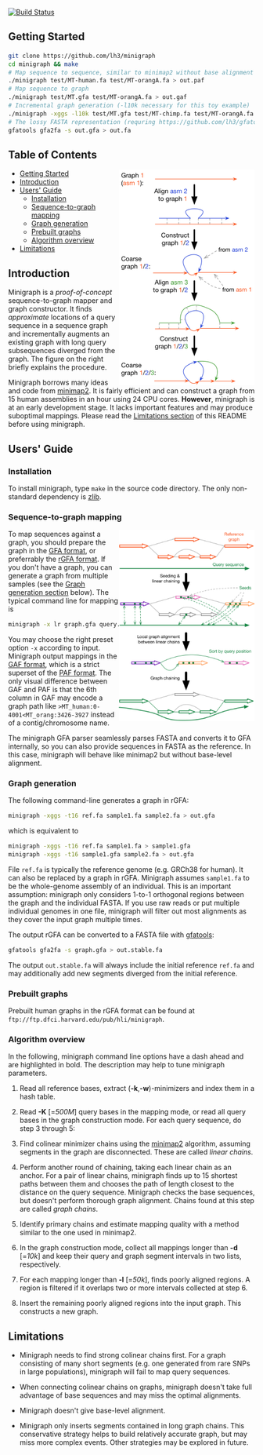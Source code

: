 [![Build Status](https://travis-ci.org/lh3/minigraph.svg?branch=master)](https://travis-ci.org/lh3/minigraph)
## <a name="started"></a>Getting Started

```sh
git clone https://github.com/lh3/minigraph
cd minigraph && make
# Map sequence to sequence, similar to minimap2 without base alignment
./minigraph test/MT-human.fa test/MT-orangA.fa > out.paf
# Map sequence to graph
./minigraph test/MT.gfa test/MT-orangA.fa > out.gaf
# Incremental graph generation (-l10k necessary for this toy example)
./minigraph -xggs -l10k test/MT.gfa test/MT-chimp.fa test/MT-orangA.fa > out.gfa
# The lossy FASTA representation (requring https://github.com/lh3/gfatools)
gfatools gfa2fa -s out.gfa > out.fa
```

## Table of Contents

<img align="right" width="278" src="doc/example1.png"/>

- [Getting Started](#started)
- [Introduction](#intro)
- [Users' Guide](#uguide)
  - [Installation](#install)
  - [Sequence-to-graph mapping](#map)
  - [Graph generation](#ggen)
  - [Prebuilt graphs](#prebuilt)
  - [Algorithm overview](#algo)
- [Limitations](#limit)

## <a name="intro"></a>Introduction

Minigraph is a *proof-of-concept* sequence-to-graph mapper and graph
constructor. It finds *approximate* locations of a query sequence in a sequence
graph and incrementally augments an existing graph with long query subsequences
diverged from the graph. The figure on the right briefly explains the procedure.

Minigraph borrows many ideas and code from [minimap2][minimap2]. It is fairly
efficient and can construct a graph from 15 human assemblies in an hour using
24 CPU cores. **However**, minigraph is at an early development stage. It lacks
important features and may produce suboptimal mappings. Please read the
[Limitations section](#limit) of this README before using minigraph.

## <a name="uguide"></a>Users' Guide

### <a name="install"></a>Installation

To install minigraph, type `make` in the source code directory. The only
non-standard dependency is [zlib][zlib].

### <a name="map"></a>Sequence-to-graph mapping

<img align="right" width="278" src="doc/example2.png"/>

To map sequences against a graph, you should prepare the graph in the [GFA
format][gfa1], or preferrably the [rGFA format][rgfa]. If you don't have
a graph, you can generate a graph from multiple samples (see the [Graph
generation section](#ggen) below). The typical command line for mapping is
```sh
minigraph -x lr graph.gfa query.fa > out.gaf
```
You may choose the right preset option `-x` according to input. Minigraph
output mappings in the [GAF format][gaf], which is a strict superset of the
[PAF format][paf]. The only visual difference between GAF and PAF is that the
6th column in GAF may encode a graph path like
`>MT_human:0-4001<MT_orang:3426-3927` instead of a contig/chromosome name.

The minigraph GFA parser seamlessly parses FASTA and converts it to GFA
internally, so you can also provide sequences in FASTA as the reference. In
this case, minigraph will behave like minimap2 but without base-level
alignment.

### <a name="ggen"></a>Graph generation

The following command-line generates a graph in rGFA:
```sh
minigraph -xggs -t16 ref.fa sample1.fa sample2.fa > out.gfa
```
which is equivalent to
```sh
minigraph -xggs -t16 ref.fa sample1.fa > sample1.gfa
minigraph -xggs -t16 sample1.gfa sample2.fa > out.gfa
```
File `ref.fa` is typically the reference genome (e.g. GRCh38 for human).
It can also be replaced by a graph in rGFA. Minigraph assumes `sample1.fa` to
be the whole-genome assembly of an individual. This is an important assumption:
minigraph only considers 1-to-1 orthogonal regions between the graph and the
individual FASTA. If you use raw reads or put multiple individual genomes in
one file, minigraph will filter out most alignments as they cover the input
graph multiple times.

The output rGFA can be converted to a FASTA file with [gfatools][gfatools]:
```sh
gfatools gfa2fa -s graph.gfa > out.stable.fa
```
The output `out.stable.fa` will always include the initial reference `ref.fa`
and may additionally add new segments diverged from the initial reference.

### <a name="prebuilt"></a>Prebuilt graphs

Prebuilt human graphs in the rGFA format can be found at
`ftp://ftp.dfci.harvard.edu/pub/hli/minigraph`.

### <a name="algo"></a>Algorithm overview

In the following, minigraph command line options have a dash ahead and are
highlighted in bold. The description may help to tune minigraph parameters.

1. Read all reference bases, extract (**-k**,**-w**)-minimizers and index them
   in a hash table.

2. Read **-K** [=*500M*] query bases in the mapping mode, or read all query
   bases in the graph construction mode. For each query sequence, do step 3
   through 5:

3. Find colinear minimizer chains using the [minimap2][minimap2] algorithm,
   assuming segments in the graph are disconnected. These are called *linear
   chains*.

4. Perform another round of chaining, taking each linear chain as an anchor.
   For a pair of linear chains, minigraph finds up to 15 shortest paths between
   them and chooses the path of length closest to the distance on the query
   sequence. Minigraph checks the base sequences, but doesn't perform thorough
   graph alignment. Chains found at this step are called *graph chains*.

5. Identify primary chains and estimate mapping quality with a method similar
   to the one used in minimap2.

6. In the graph construction mode, collect all mappings longer than **-d**
   [=*10k*] and keep their query and graph segment intervals in two lists,
   respectively.

7. For each mapping longer than **-l** [=*50k*], finds poorly aligned regions.
   A region is filtered if it overlaps two or more intervals collected at step
   6.

8. Insert the remaining poorly aligned regions into the input graph. This
   constructs a new graph.

## <a name="limit"></a>Limitations

* Minigraph needs to find strong colinear chains first. For a graph consisting
  of many short segments (e.g. one generated from rare SNPs in large
  populations), minigraph will fail to map query sequences.

* When connecting colinear chains on graphs, minigraph doesn't take full
  advantage of base sequences and may miss the optimal alignments.

* Minigraph doesn't give base-level alignment.

* Minigraph only inserts segments contained in long graph chains. This
  conservative strategy helps to build relatively accurate graph, but may miss
  more complex events. Other strategies may be explored in future.



[zlib]: http://zlib.net/
[minimap2]: https://github.com/lh3/minimap2
[rgfa]: https://github.com/lh3/gfatools/blob/master/doc/rGFA.md
[gfa1]: https://github.com/GFA-spec/GFA-spec/blob/master/GFA1.md
[gaf]: https://github.com/lh3/gfatools/blob/master/doc/rGFA.md#the-graph-alignment-format-gaf
[paf]: https://github.com/lh3/miniasm/blob/master/PAF.md
[gfatools]: ttps://github.com/lh3/gfatools
